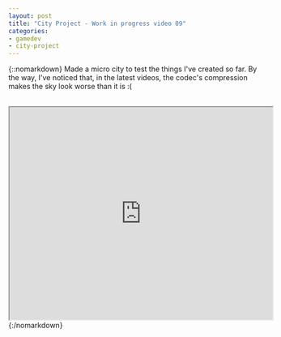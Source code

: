```yaml
---
layout: post
title: "City Project - Work in progress video 09"
categories:
- gamedev
- city-project
---
```


{::nomarkdown}
Made a micro city to test the things I've created so far. By the way, I've noticed that, in the latest videos, the codec's compression makes the sky look worse than it is :(<br /><div style="text-align: center;"><br /></div><div style="text-align: center;"><iframe height="420" src="http://www.youtube.com/embed/NWTID6RSOT8" width="520"></iframe></div>
{:/nomarkdown}